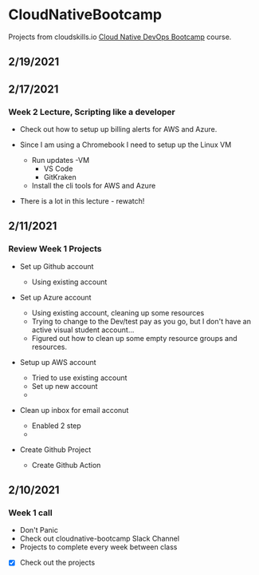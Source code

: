 # CloudNativeBootcamp

Projects from cloudskills.io [Cloud Native DevOps Bootcamp](https://portal.cloudskills.io/products/cloud-native-devops-bootcamp/) course. 

## 2/19/2021

## 2/17/2021

### Week 2 Lecture, Scripting like a developer

- Check out how to setup up billing alerts for AWS and Azure.

- Since I am using a Chromebook I need to setup up the Linux VM
  - Run updates
    -VM
    - VS Code
    - GitKraken
  - Install the cli tools for AWS and Azure

- There is a lot in this lecture - rewatch!


## 2/11/2021
### Review Week 1 Projects

- Set up Github account
  - Using existing account
  
- Set up Azure account
  - Using existing account, cleaning up some resources 
  - Trying to change to the Dev/test pay as you go, but I don't have an active visual student account...
  - Figured out how to clean up some empty resource groups and resources.

- Setup up AWS account
  - Tried to use existing account
  - Set up new account 
  -
- Clean up inbox for email acconut 
  - Enabled 2 step
  - 
- Create Github Project
  - Create Github Action


## 2/10/2021
### Week 1 call
- Don't Panic
- Check out cloudnative-bootcamp Slack Channel 
- Projects to complete every week between class
- [x] Check out the projects
